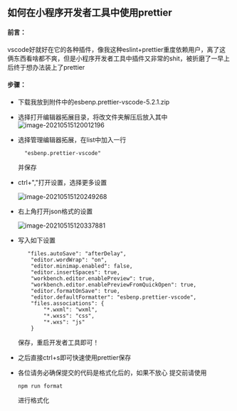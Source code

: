 ## 如何在小程序开发者工具中使用prettier 



#### 前言：

​	vscode好就好在它的各种插件，像我这种eslint+prettier重度依赖用户，离了这俩东西看啥都不爽，但是小程序开发者工具中插件又非常的shit，被折磨了一早上后终于想办法装上了prettier



#### 步骤：

- 下载我放到附件中的esbenp.prettier-vscode-5.2.1.zip

- 选择打开编辑器拓展目录，将改文件夹解压后放入其中![image-20210515120012196](https://pic.raynor.top/images/2021/05/15/image-20210515120012196.png)

- 选择管理编辑器拓展，在list中加入一行

  ~~~
    "esbenp.prettier-vscode"
  ~~~

  并保存

- ctrl+","打开设置，选择更多设置

  ![image-20210515120249268](https://pic.raynor.top/images/2021/05/15/image-20210515120249268.png)

- 右上角打开json格式的设置

  ![image-20210515120337881](https://pic.raynor.top/images/2021/05/15/image-20210515120337881.png)

- 写入如下设置

  ~~~
     "files.autoSave": "afterDelay",
      "editor.wordWrap": "on",
      "editor.minimap.enabled": false,
      "editor.insertSpaces": true,
      "workbench.editor.enablePreview": true,
      "workbench.editor.enablePreviewFromQuickOpen": true,
      "editor.formatOnSave": true,
      "editor.defaultFormatter": "esbenp.prettier-vscode",
      "files.associations": {
          "*.wxml": "wxml",
          "*.wxss": "css",
          "*.wxs": "js"
      }
  ~~~

  保存，重启开发者工具即可！



- 之后直接ctrl+s即可快速使用prettier保存

- 各位请务必确保提交的代码是格式化后的，如果不放心 提交前请使用

  ~~~
  npm run format
  ~~~

  进行格式化